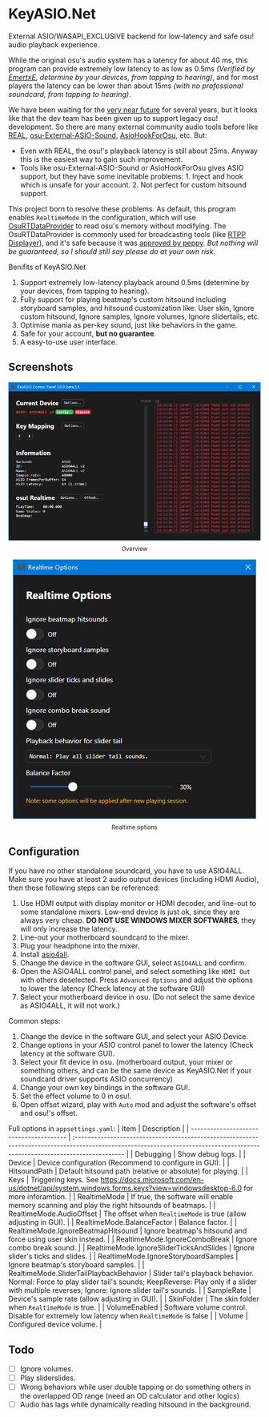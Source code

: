 # KeyASIO.Net
External ASIO/WASAPI_EXCLUSIVE backend for low-latency and safe osu! audio playback experience.

While the original osu's audio system has a latency for about 40 ms, this program can provide extremely low latency to as low as 0.5ms *(Verified by [EmertxE](https://osu.ppy.sh/users/954557), determine by your devices, from tapping to hearing)*, and for most players the latency can be lower than about 15ms *(with no professional soundcard, from tapping to hearing)*.

We have been waiting for the [very near future](https://osu.ppy.sh/community/forums/topics/428222?n=13) for several years, but it looks like that the dev team has been given up to support legacy osu! development. So there are many external community audio tools before like [REAL](https://github.com/miniant-git/REAL), [osu-External-ASIO-Sound](https://github.com/XTXTMTXTX/osu-External-ASIO-Sound), [AsioHookForOsu](https://github.com/zzhouhe/AsioHookForOsu), etc. But:
* Even with REAL, the osu!'s playback latency is still about 25ms. Anyway this is the easiest way to gain such improvement.
* Tools like osu-External-ASIO-Sound or AsioHookForOsu gives ASIO support, but they have some inevitable problems: 1. Inject and hook which is unsafe for your account. 2. Not perfect for custom hitsound support.

This project born to resolve these problems. As default, this program enables `RealtimeMode` in the configuration, which will use [OsuRTDataProvider](https://github.com/OsuSync/OsuRTDataProvider) to read osu's memory without modifying. The OsuRTDataProvider is commonly used for broadcasting tools (like [RTPP Displayer](https://osu.ppy.sh/community/forums/topics/685031?n=1)), and it's safe because it was [approved by peppy](https://i.ppy.sh/6c651103246da60f794606d63b8fc30c3aafd4fa/68747470733a2f2f692e696d6775722e636f6d2f767744337a64302e706e67). *But nothing will be guaranteed, so I should still say please do at your own risk.*

Benifits of KeyASIO.Net
1. Support extremely low-latency playback around 0.5ms (determine by your devices, from tapping to hearing).
2. Fully support for playing beatmap's custom hitsound including storyboard samples, and hitsound customization like: User skin, Ignore custom hitsound, Ignore samples, Ignore volumes, Ignore slidertails, etc.
3. Optimise mania as per-key sound, just like behaviors in the game.
4. Safe for your account, **but no guarantee**.
5. A easy-to-use user interface.

## Screenshots 
<p align="center">
  <img src="docs/overview.png">
  <br>
  <sub>Overview</sub>
</p>
<p align="center">
  <img src="docs/realtimeoptions.png">
  <br>
  <sub>Realtime options</sub>
</p>

## Configuration
If you have no other standalone soundcard, you have to use ASIO4ALL. Make sure you have at least 2 audio output devices (including HDMI Audio), then these following steps can be referenced:
1. Use HDMI output with display monitor or HDMI decoder, and line-out to some standalone mixers. Low-end device is just ok, since they are always very cheap. **DO NOT USE WINDOWS MIXER SOFTWARES**, they will only increase the latency.
2. Line-out your motherboard soundcard to the mixer.
3. Plug your headphone into the mixer.
4. Install [asio4all](https://www.asio4all.org/).
5. Change the device in the software GUI, select `ASIO4ALL` and confirm.
6. Open the ASIO4ALL control panel, and select something like `HDMI Out` with others deselected. Press `Advanced Options` and adjust the options to lower the latency (Check latency at the software GUI)
7. Select your motherboard device in osu. (Do not select the same device as ASIO4ALL, it will not work.)

Common steps:
1. Change the device in the software GUI, and select your ASIO Device.
2. Change options in your ASIO control panel to lower the latency (Check latency at the software GUI).
3. Select your fit device in osu. (motherboard output, your mixer or something others, and can be the same device as KeyASIO.Net if your soundcard driver supports ASIO concurrency)
4. Change your own key bindings in the software GUI.
5. Set the effect volume to 0 in osu!.
6. Open offset wizard, play with `Auto` mod and adjust the software's offset and osu!'s offset.


Full options in `appsettings.yaml`: 
| Item                                    | Description                                                                                                                                                                  |
| --------------------------------------- | :--------------------------------------------------------------------------------------------------------------------------------------------------------------------------- |
| Debugging                               | Show debug logs.                                                                                                                                                             |
| Device                                  | Device configuration (Recommend to configure in GUI).                                                                                                                        |
| HitsoundPath                            | Default hitsound path (relative or absolute) for playing.                                                                                                                    |
| Keys                                    | Triggering keys. See https://docs.microsoft.com/en-us/dotnet/api/system.windows.forms.keys?view=windowsdesktop-6.0 for more inforamtion.                                     |
| RealtimeMode                            | If true, the software will enable memory scanning and play the right hitsounds of beatmaps.                                                                                  |
| RealtimeMode.AudioOffset                 | The offset when `RealtimeMode` is true (allow adjusting in GUI).                                                                                                             |
| RealtimeMode.BalanceFactor              | Balance factor.                                                                                                                                                              |
| RealtimeMode.IgnoreBeatmapHitsound      | Ignore beatmap's hitsound and force using user skin instead.                                                                                                                 |
| RealtimeMode.IgnoreComboBreak           | Ignore combo break sound.                                                                                                                                                    |
| RealtimeMode.IgnoreSliderTicksAndSlides | Ignore slider's ticks and slides.                                                                                                                                            |
| RealtimeMode.IgnoreStoryboardSamples    | Ignore beatmap's storyboard samples.                                                                                                                                         |
| RealtimeMode.SliderTailPlaybackBehavior | Slider tail's playback behavior. Normal: Force to play slider tail's sounds; KeepReverse: Play only if a slider with multiple reverses; Ignore: Ignore slider tail's sounds. |
| SampleRate                              | Device's sample rate (allow adjusting in GUI).                                                                                                                               |
| SkinFolder                              | The skin folder when `RealtimeMode` is true.                                                                                                                                 |
| VolumeEnabled                           | Software volume control. Disable for extremely low latency when `RealtimeMode` is false                                                                                      |
| Volume                                  | Configured device volume.                                                                                                                                                    |

## Todo
- [ ] Ignore volumes.
- [ ] Play sliderslides.
- [ ] Wrong behaviors while user double tapping or do something others in the overlapped OD range (need an OD calculator and other logics)
- [ ] Audio has lags while dynamically reading hitsound in the background.
